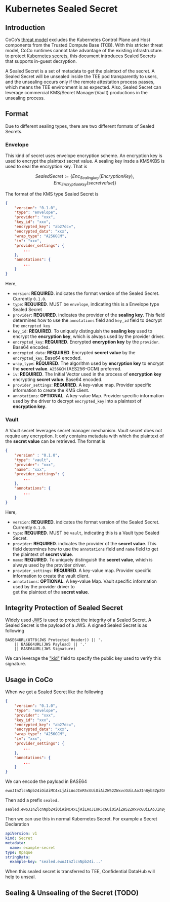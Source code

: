 # Kubernetes Sealed Secret

## Introduction

CoCo’s [threat model](https://github.com/confidential-containers/confidential-containers/blob/main/trust_model_personas.md)
excludes the Kubernetes Control Plane and Host components from the
Trusted Compute Base (TCB). With this stricter threat model, CoCo
runtimes cannot take advantage of the existing infrastructure. to
protect [Kubernetes secrets](https://kubernetes.io/docs/concepts/configuration/secret/),
this document introduces Sealed Secrets that supports in-guest decryption.

A Sealed Secret is a set of metadata to get the plaintext of the secret.
A Sealed Secret will be unsealed inside the TEE pod transparently to users,
and the unsealing occurs only if the remote attestation process passes,
which means the TEE environment is as expected. Also, Sealed Secret can
leverage commercial KMS/Secret Manager(Vault) productions in the unsealing
process.

## Format

Due to different sealing types, there are two different formats of Sealed
Secrets.

### Envelope

This kind of secret uses envelope encryption scheme. An encryption key is used
to encrypt the plaintext secret value. A sealing key insde a KMS/KBS is used to
seal the encryption key. That is

$$Sealed Secret := \{Enc_{Sealing key}(Encryption Key), Enc_{Encryption Key}(secret value)\}$$

The format of the KMS type Sealed Secret is
```json
{
	"version": "0.1.0",
	"type": "envelope",
	"provider": "xxx",
	"key_id": "xxx",
	"encrypted_key": "ab27dc=", 
	"encrypted_data": "xxx",
	"wrap_type": "A256GCM",
	"iv": "xxx",
	"provider_settings": {
		...
	},
	"annotations": {
		...
	}
}
```
Here,
- `version`: **REQUIRED**. indicates the format version of the Sealed Secret. Currently `0.1.0`.
- `type`: **REQUIRED**. MUST be `envelope`, indicating this is a Envelope type Sealed Secret
- `provider`: **REQUIRED**. indicates the provider of the __sealing key__. This field determines
how to use the `annotations` field and `key_id` field to decrypt the `encrypted_key`
- `key_id`: **REQUIRED**. To uniquely distinguish the __sealing key__ used to encrypt the __encryption key__,
which is always used by the provider driver.
- `encrypted_key`: **REQUIRED**. Encrypted __encryption key__ by the `provider`. Base64 encoded.
- `encrypted_data`: **REQUIRED**. Encrypted __secret value__ by the `encrypted_key`. Base64 encoded.
- `wrap_type`: **REQUIRED**. The algorithm used by __encryption key__ to encrypt the __secret value__.
`A256GCM` (AES256-GCM) preferred.
- `iv`: **REQUIRED**. The Initial Vector used in the process of __encryption key__ encrypting __secret value__.
Base64 encoded.
- `provider_settings`: **REQUIRED**. A key-value map. Provider specific information to create the KMS client.
- `annotations`: **OPTIONAL**. A key-value Map. Provider specific information used by the driver to	
decrypt `encrypted_key` into a plaintext of __encryption key__.

### Vault

A Vault secret leverages secret manager mechanism. Vault secret does not require any
encryption. It only contains metadata with which the plaintext of the __secret value__
can be retrieved. The format is
```json
{
	"version" : "0.1.0",
	"type": "vault",
	"provider": "xxx",
	"name": "xxx",
	"provider_settings": {
		...
	},
	"annotations": {
		...
	}
}
```
Here,
- `version`: **REQUIRED**. indicates the format version of the Sealed Secret. Currently `0.1.0`.
- `type`: **REQUIRED**. MUST be `vault`, indicating this is a Vault type Sealed Secret.
- `provider`: **REQUIRED**. indicates the provider of the __secret value__. This field determines
how to use the `annotations` field and `name` field to get the plaintext of __secret value__.
- `name`: **REQUIRED**. To uniquely distinguish the __secret value__, which is always used by the provider driver.
- `provider_settings`: **REQUIRED**. A key-value map. Provider specific information to create the vault client.
- `annotations`: **OPTIONAL**. A key-value Map. Vault specific information used by the provider driver to	
get the plaintext of the __secret value__.

## Integrity Protection of Sealed Secret

Widely used [JWS](https://datatracker.ietf.org/doc/html/rfc7515) is used to protect
the integrity of a Sealed Secret.
A Sealed Secret is the payload of a JWS. A signed Sealed Secret is as following
```
BASE64URL(UTF8(JWS Protected Header)) || '.
    || BASE64URL(JWS Payload) || '.'
    || BASE64URL(JWS Signature)
```

We can leverage the ["kid"](https://datatracker.ietf.org/doc/html/rfc7515#section-4.1.4)
field to specify the public key used to verify this signature.

## Usage in CoCo

When we get a Sealed Secret like the following
```json
{
	"version": "0.1.0",
	"type": "envelope",
	"provider": "xxx",
	"key_id": "xxx",
	"encrypted_key": "ab27dc=", 
	"encrypted_data": "xxx",
	"wrap_type": "A256GCM",
	"iv": "xxx",
	"provider_settings": {
		...
	},
	"annotations": {
		...
	}
}
```

We can encode the payload in BASE64
```
ewoJInZlcnNpb24iOiAiMC4xLjAiLAoJInR5cGUiOiAiZW52ZWxvcGUiLAoJInByb3ZpZGVyIjogInh4eCIsCgkia2V5X2lkIjogInh4eCIsCgkiZW5jcnlwdGVkX2tleSI6ICJhYjI3ZGM9IiwgCgkiZW5jcnlwdGVkX2RhdGEiOiAieHh4IiwKCSJ3cmFwX3R5cGUiOiAiQTI1NkdDTSIsCgkiaXYiOiAieHh4IiwKCSJhbm5vdGF0aW9ucyI6IHsKCQkiY3J5cHRvX2NvbnRleHQiOiB7CgkJCSJhbGdvcml0aG0iOiAiQTI1NkdDTSIKCQl9LAoJCSJwcm92aWRlcl9zZXR0aW5nIjogewoJCQkia21zX2luc3RhbmNlX2lkIjogInh4eCIKCQl9Cgl9Cn0=
```
Then add a prefix `sealed.`

```
sealed.ewoJInZlcnNpb24iOiAiMC4xLjAiLAoJInR5cGUiOiAiZW52ZWxvcGUiLAoJInByb3ZpZGVyIjogInh4eCIsCgkia2V5X2lkIjogInh4eCIsCgkiZW5jcnlwdGVkX2tleSI6ICJhYjI3ZGM9IiwgCgkiZW5jcnlwdGVkX2RhdGEiOiAieHh4IiwKCSJ3cmFwX3R5cGUiOiAiQTI1NkdDTSIsCgkiaXYiOiAieHh4IiwKCSJhbm5vdGF0aW9ucyI6IHsKCQkiY3J5cHRvX2NvbnRleHQiOiB7CgkJCSJhbGdvcml0aG0iOiAiQTI1NkdDTSIKCQl9LAoJCSJwcm92aWRlcl9zZXR0aW5nIjogewoJCQkia21zX2luc3RhbmNlX2lkIjogInh4eCIKCQl9Cgl9Cn0=
```

Then we can use this in normal Kubernetes Secret. For example a Secret
Declaration
```yaml
apiVersion: v1
kind: Secret
metadata:
  name: example-secret
type: Opaque
stringData:
  example-key: "sealed.ewoJInZlcnNpb24i..."
```

When this sealed secret is transferred to TEE, Confidential DataHub will help to unseal.

## Sealing & Unsealing of the Secret (TODO)
